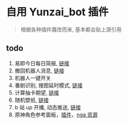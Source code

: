 # 自用 Yunzai_bot 插件

> 根据各种插件魔改而来, 基本都会贴上源引用

## todo

1. 易即今日每日简报, [链接](https://github.com/MuXia-0326/YunzaiBotJsPluginMuXia/blob/master/muxia_get_day_news.js)
2. 撤回机器人消息, [链接](https://github.com/MuXia-0326/YunzaiBotJsPluginMuXia/blob/master/muxia_recall_bot_msg.js)
3. 机器人一键开关
4. 番剧识别, 搜图延时模式, [链接](https://github.com/yeyang52/yenai-plugin/blob/master/apps/picSearch.js)
5. 计算抽卡期望, [链接](https://github.com/MSIsunny/GenshinWishCalculator-py/blob/main/WishSupport.py)
6. 随机壁纸, [链接](https://gitee.com/ying_Sailor_uniform/wallpaperjs/blob/master/wallpaper.js)
7. b 站 up 开播, 动态推送, [链接](https://github.com/HeadmasterTan/zhi-plugin.git)
8. 原神角色参考面板，[插件](https://github.com/howe0116/howe-plugin)，[nga 资源](https://bbs.nga.cn/read.php?tid=25843014&rand=967)